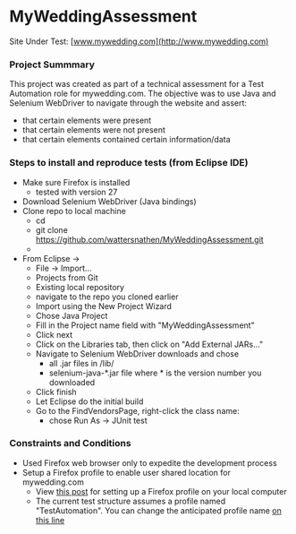 # MyWeddingAssessment

Site Under Test: [www.mywedding.com](http://www.mywedding.com)

### Project Summmary

This project was created as part of a technical assessment for a Test Automation role for mywedding.com. The objective was to use Java and Selenium WebDriver to navigate through the website and assert:

* that certain elements were present
* that certain elements were not present
* that certain elements contained certain information/data

### Steps to install and reproduce tests (from Eclipse IDE)

* Make sure Firefox is installed
  - tested with version 27
* Download Selenium WebDriver (Java bindings)
* Clone repo to local machine
  - cd <your eclipse workspace>
  - git clone https://github.com/wattersnathen/MyWeddingAssessment.git
  - 
* From Eclipse ->
  - File -> Import...
  - Projects from Git
  - Existing local repository
  - navigate to the repo you cloned earlier
  - Import using the New Project Wizard
  - Chose Java Project
  - Fill in the Project name field with "MyWeddingAssessment"
  - Click next
  - Click on the Libraries tab, then click on "Add External JARs..."
  - Navigate to Selenium WebDriver downloads and chose
    * all .jar files in /lib/
    * selenium-java-*.jar file where * is the version number you downloaded
  - Click finish
  - Let Eclipse do the initial build
  - Go to the FindVendorsPage, right-click the class name:
    * chose Run As -> JUnit test

### Constraints and Conditions

* Used Firefox web browser only to expedite the development process
* Setup a Firefox profile to enable user shared location for mywedding.com
  - View [this post](http://stackoverflow.com/a/28390721) for setting up a Firefox profile on your local computer
  - The current test structure assumes a profile named "TestAutomation". You can change the anticipated profile name [on this line](https://github.com/wattersnathen/MyWeddingAssessment/blob/master/test/com/mywedding/basetest/BaseTestCase.java#L22)
  
